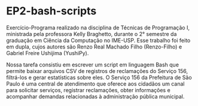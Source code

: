 # EP2-bash-scripts
Exercício-Programa realizado na disciplina de Técnicas de Programação I, ministrada pela professora Kelly Braghetto, durante o 2° semestre da graduação em Ciência da Computação no IME-USP. Esse trabalho foi feito em dupla, cujos autores são Renzo Real Machado Filho (Renzo-Filho) e Gabriel Freire Ushijima (YushiPy).

Nossa tarefa consistiu em escrever um script em linguagem Bash que permite baixar arquivos CSV de registros de reclamações do Serviço 156, filtrá-los e gerar estatísticas sobre eles. O Serviço 156 da Prefeitura de São Paulo é uma central de atendimento que oferece aos cidadãos um canal para solicitar serviços, registrar reclamações, obter informações e acompanhar demandas relacionadas à administração pública municipal. 
